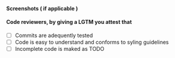 #### Screenshots ( if applicable )


#### Code reviewers, by giving a LGTM you attest that
- [ ] Commits are adequently tested
- [ ] Code is easy to understand and conforms to syling guidelines 
- [ ] Incomplete code is maked as TODO

